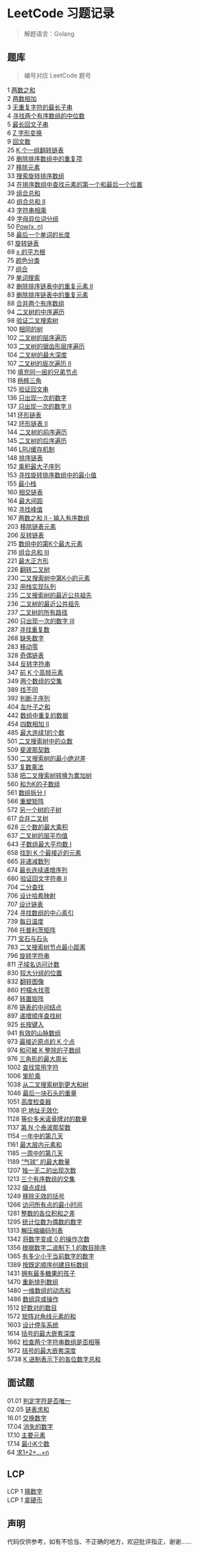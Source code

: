 # LeetCode 习题记录

> 解题语言：Golang

## 题库

> 编号对应 LeetCode 题号

1 [两数之和](./QuestionBank/1.go)<br>
2 [两数相加](./QuestionBank/2.go)<br>
3 [无重复字符的最长子串](./QuestionBank/3.go)<br>
4 [寻找两个有序数组的中位数](./QuestionBank/4.go)<br>
5 [最长回文子串](./QuestionBank/5.go)<br>
6 [Z 字形变换](./QuestionBank/6.go)<br>
9 [回文数](./QuestionBank/9.go)<br>
25 [K 个一组翻转链表](./QuestionBank/25.go)<br>
26 [删除排序数组中的重复项](./QuestionBank/28.go)<br>
27 [移除元素](./QuestionBank/27.go)<br>
33 [搜索旋转排序数组](./QuestionBank/33.go)<br>
34 [在排序数组中查找元素的第一个和最后一个位置](./QuestionBank/34.go)<br>
39 [组合总和](./QuestionBank/39.go)<br>
40 [组合总和 II](./QuestionBank/40.go)<br>
43 [字符串相乘](./QuestionBank/43.go)<br>
49 [字母异位词分组](./QuestionBank/49.go)<br>
50 [Pow(x, n)](./QuestionBank/50.go)<br>
58 [最后一个单词的长度](./QuestionBank/58.go)<br>
61 [旋转链表](./QuestionBank/61.go)<br>
69 [x 的平方根](./QuestionBank/69.go)<br>
75 [颜色分类](./QuestionBank/75.go)<br>
77 [组合](./QuestionBank/77.go)<br>
79 [单词搜索](./QuestionBank/79.go)<br>
82 [删除排序链表中的重复元素 II](./QuestionBank/82.go)<br>
83 [删除排序链表中的重复元素](./QuestionBank/83.go)<br>
88 [合并两个有序数组](./QuestionBank/88.go)<br>
94 [二叉树的中序遍历](./QuestionBank/94.go)<br>
98 [验证二叉搜索树](./QuestionBank/98.go)<br>
100 [相同的树](./QuestionBank/100.go)<br>
102 [二叉树的层序遍历](./QuestionBank/102.go)<br>
103 [二叉树的锯齿形层序遍历](./QuestionBank/103.go)<br>
104 [二叉树的最大深度](./QuestionBank/104.go)<br>
107 [二叉树的层次遍历 II](./QuestionBank/107.go)<br>
116 [填充同一层的兄弟节点](./QuestionBank/116.go)<br>
118 [杨辉三角](./QuestionBank/118.go)<br>
125 [验证回文串](./QuestionBank/125.go)<br>
136 [只出现一次的数字](./QuestionBank/136.go)<br>
137 [只出现一次的数字 II](./QuestionBank/137.go)<br>
141 [环形链表](./QuestionBank/141.go)<br>
142 [环形链表 II](./QuestionBank/142.go)<br>
144 [二叉树的前序遍历](./QuestionBank/144.go)<br>
145 [二叉树的后序遍历](./QuestionBank/145.go)<br>
146 [LRU缓存机制](./QuestionBank/146.go)<br>
148 [排序链表](./QuestionBank/148.go)<br>
152 [乘积最大子序列](./QuestionBank/152.go)<br>
153 [寻找旋转排序数组中的最小值](./QuestionBank/153.go)<br>
155 [最小栈](./QuestionBank/155.go)<br>
160 [相交链表](./QuestionBank/160.go)<br>
164 [最大间距](./QuestionBank/164.go)<br>
162 [寻找峰值](./QuestionBank/162.go)<br>
167 [两数之和 II - 输入有序数组](./QuestionBank/167.go)<br>
203 [移除链表元素](./QuestionBank/203.go)<br>
206 [反转链表](./QuestionBank/206.go)<br>
215 [数组中的第K个最大元素](./QuestionBank/215.go)<br>
216 [组合总和 III](./QuestionBank/216.go)<br>
221 [最大正方形](./QuestionBank/221.go)<br>
226 [翻转二叉树](./QuestionBank/226.go)<br>
230 [二叉搜索树中第K小的元素](./QuestionBank/230.go)<br>
232 [用栈实现队列](./QuestionBank/232.go)<br>
235 [二叉搜索树的最近公共祖先](./QuestionBank/235.go)<br>
236 [二叉树的最近公共祖先](./QuestionBank/236.go)<br>
237 [二叉树的所有路径](./QuestionBank/257.go)<br>
260 [只出现一次的数字 III](./QuestionBank/260.go)<br>
287 [寻找重复数](./QuestionBank/287.go)<br>
268 [缺失数字](./QuestionBank/268.go)<br>
283 [移动零](./QuestionBank/283.go)<br>
328 [奇偶链表](./QuestionBank/328.go)<br>
344 [反转字符串](./QuestionBank/344.go)<br>
347 [前 K 个高频元素](./QuestionBank/347.go)<br>
349 [两个数组的交集](./QuestionBank/349.go)<br>
389 [找不同](./QuestionBank/389.go)<br>
392 [判断子序列](./QuestionBank/392.go)<br>
404 [左叶子之和](./QuestionBank/404.go)<br>
442 [数组中重复的数据](./QuestionBank/442.go)<br>
454 [四数相加 II](./QuestionBank/454.go)<br>
485 [最大连续1的个数](./QuestionBank/485.go)<br>
501 [二叉搜索树中的众数](./QuestionBank/501.go)<br>
509 [斐波那契数](./QuestionBank/509.go)<br>
530 [二叉搜索树的最小绝对差](./QuestionBank/530.go)<br>
537 [复数乘法](./QuestionBank/537.go)<br>
538 [把二叉搜索树转换为累加树](./QuestionBank/538.go)<br>
560 [和为K的子数组](./QuestionBank/560.go)<br>
561 [数组拆分 I](./QuestionBank/561.go)<br>
566 [重塑矩阵](./QuestionBank/566.go)<br>
572 [另一个树的子树](./QuestionBank/572.go)<br>
617 [合并二叉树](./QuestionBank/617.go)<br>
628 [三个数的最大乘积](./QuestionBank/628.go)<br>
637 [二叉树的层平均值](./QuestionBank/637.go)<br>
643 [子数组最大平均数 I](./QuestionBank/643.go)<br>
658 [找到 K 个最接近的元素](./QuestionBank/658.go)<br>
665 [非递减数列](./QuestionBank/665.go)<br>
674 [最长连续递增序列](./QuestionBank/674.go)<br>
680 [验证回文字符串 Ⅱ](./QuestionBank/680.go)<br>
704 [二分查找](./QuestionBank/704.go)<br>
706 [设计哈希映射](./QuestionBank/706.go)<br>
707 [设计链表](./QuestionBank/707.go)<br>
724 [寻找数组的中心索引](./QuestionBank/724.go)<br>
739 [每日温度](./QuestionBank/739.go)<br>
766 [托普利茨矩阵](./QuestionBank/766.go)<br>
771 [宝石与石头](./QuestionBank/771.go)<br>
783 [二叉搜索树节点最小距离](./QuestionBank/783.go)<br>
796 [旋转字符串](./QuestionBank/796.go)<br>
811 [子域名访问计数](./QuestionBank/811.go)<br>
830 [较大分组的位置](./QuestionBank/830.go)<br>
832 [翻转图像](./QuestionBank/832.go)<br>
860 [柠檬水找零](./QuestionBank/860.go)<br>
867 [转置矩阵](./QuestionBank/867.go)<br>
876 [链表的中间结点](./QuestionBank/876.go)<br>
897 [递增顺序查找树](./QuestionBank/897.go)<br>
925 [长按键入](./QuestionBank/925.go)<br>
941 [有效的山脉数组](./QuestionBank/941.go)<br>
973 [最接近原点的 K 个点](./QuestionBank/973.go)<br>
974 [和可被 K 整除的子数组](./QuestionBank/974.go)<br>
976 [三角形的最大周长](./QuestionBank/976.go)<br>
1002 [查找常用字符](./QuestionBank/1002.go)<br>
1006 [笨阶乘](./QuestionBank/1006.go)<br>
1038 [从二叉搜索树到更大和树](./QuestionBank/1038.go)<br>
1046 [最后一块石头的重量](./QuestionBank/1046.go)<br>
1051 [高度检查器](./QuestionBank/1051.go)<br>
1108 [IP 地址无效化](./QuestionBank/1108.go)<br>
1128 [等价多米诺骨牌对的数量](./QuestionBank/1128.go)<br>
1137 [第 N 个泰波那契数](./QuestionBank/1137.go)<br>
1154 [一年中的第几天](./QuestionBank/1154.go)<br>
1161 [最大层内元素和](./QuestionBank/1161.go)<br>
1185 [一周中的第几天](./QuestionBank/1185.go)<br>
1189 [“气球” 的最大数量](./QuestionBank/1189.go)<br>
1207 [独一无二的出现次数](./QuestionBank/1207.go)<br>
1213 [三个有序数组的交集](./QuestionBank/1213.go)<br>
1232 [缀点成线](./QuestionBank/1232.go)<br>
1249 [移除无效的括号](./QuestionBank/1249.go)<br>
1266 [访问所有点的最小时间](./QuestionBank/1266.go)<br>
1281 [整数的各位积和之差](./QuestionBank/1281.go)<br>
1295 [统计位数为偶数的数字](./QuestionBank/1295.go)<br>
1313 [解压缩编码列表](./QuestionBank/1313.go)<br>
1342 [将数字变成 0 的操作次数](./QuestionBank/1342.go)<br>
1356 [根据数字二进制下 1 的数目排序](./QuestionBank/1356.go)<br>
1365 [有多少小于当前数字的数字](./QuestionBank/1365.go)<br>
1389 [按既定顺序创建目标数组](./QuestionBank/1389.go)<br>
1431 [拥有最多糖果的孩子](./QuestionBank/1431.go)<br>
1470 [重新排列数组](./QuestionBank/1470.go)<br>
1480 [一维数组的动态和](./QuestionBank/1480.go)<br>
1486 [数组异或操作](./QuestionBank/1486.go)<br>
1512 [好数对的数目](./QuestionBank/1512.go)<br>
1572 [矩阵对角线元素的和](./QuestionBank/1572.go)<br>
1603 [设计停车系统](./QuestionBank/1603.go)<br>
1614 [括号的最大嵌套深度](./QuestionBank/1614.go)<br>
1662 [检查两个字符串数组是否相等](./QuestionBank/1662.go)<br>
1672 [括号的最大嵌套深度](./QuestionBank/1672.go)<br>
5738 [K 进制表示下的各位数字总和](./QuestionBank/5738.go)<br>

## 面试题

01.01 [判定字符是否唯一](./interviewQuestion/01_01.go)<br>
02.05 [链表求和](./interviewQuestion/02_05.go)<br>
16.01 [交换数字](./interviewQuestion/16_01.go)<br>
17.04 [消失的数字](./interviewQuestion/17_04.go)<br>
17.10 [主要元素](./interviewQuestion/17_10.go)<br>
17.14 [最小K个数](./interviewQuestion/17_14.go)<br>
64 [求1+2+…+n](./interviewQuestion/64.go)<br>

## LCP

LCP 1 [猜数字](./LCP/1.go)<br>
LCP 1 [拿硬币](./LCP/6.go)<br>

## 声明

代码仅供参考，如有不恰当、不正确的地方，欢迎批评指正，谢谢……